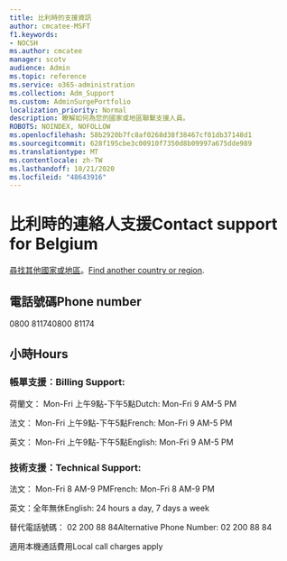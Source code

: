 ```yaml
---
title: 比利時的支援資訊
author: cmcatee-MSFT
f1.keywords:
- NOCSH
ms.author: cmcatee
manager: scotv
audience: Admin
ms.topic: reference
ms.service: o365-administration
ms.collection: Adm_Support
ms.custom: AdminSurgePortfolio
localization_priority: Normal
description: 瞭解如何為您的國家或地區聯繫支援人員。
ROBOTS: NOINDEX, NOFOLLOW
ms.openlocfilehash: 58b2920b7fc8af0268d38f38467cf01db37148d1
ms.sourcegitcommit: 628f195cbe3c00910f7350d8b09997a675dde989
ms.translationtype: MT
ms.contentlocale: zh-TW
ms.lasthandoff: 10/21/2020
ms.locfileid: "48643916"
---
```

# <a name="contact-support-for-belgium"></a><span data-ttu-id="4a04e-103">比利時的連絡人支援</span><span class="sxs-lookup"><span data-stu-id="4a04e-103">Contact support for Belgium</span></span>

<span data-ttu-id="4a04e-104">[尋找其他國家或地區](../contact-support-for-business-products.md)。</span><span class="sxs-lookup"><span data-stu-id="4a04e-104">[Find another country or region](../contact-support-for-business-products.md).</span></span>

## <a name="phone-number"></a><span data-ttu-id="4a04e-105">電話號碼</span><span class="sxs-lookup"><span data-stu-id="4a04e-105">Phone number</span></span>
<span data-ttu-id="4a04e-106">0800 81174</span><span class="sxs-lookup"><span data-stu-id="4a04e-106">0800 81174</span></span>

## <a name="hours"></a><span data-ttu-id="4a04e-107">小時</span><span class="sxs-lookup"><span data-stu-id="4a04e-107">Hours</span></span>
### <a name="billing-support"></a><span data-ttu-id="4a04e-108">帳單支援︰</span><span class="sxs-lookup"><span data-stu-id="4a04e-108">Billing Support:</span></span>

<span data-ttu-id="4a04e-109">荷蘭文： Mon-Fri 上午9點-下午5點</span><span class="sxs-lookup"><span data-stu-id="4a04e-109">Dutch: Mon-Fri 9 AM-5 PM</span></span>

<span data-ttu-id="4a04e-110">法文： Mon-Fri 上午9點-下午5點</span><span class="sxs-lookup"><span data-stu-id="4a04e-110">French: Mon-Fri 9 AM-5 PM</span></span>

<span data-ttu-id="4a04e-111">英文： Mon-Fri 上午9點-下午5點</span><span class="sxs-lookup"><span data-stu-id="4a04e-111">English: Mon-Fri 9 AM-5 PM</span></span>

### <a name="technical-support"></a><span data-ttu-id="4a04e-112">技術支援：</span><span class="sxs-lookup"><span data-stu-id="4a04e-112">Technical Support:</span></span>

<span data-ttu-id="4a04e-113">法文： Mon-Fri 8 AM-9 PM</span><span class="sxs-lookup"><span data-stu-id="4a04e-113">French: Mon-Fri 8 AM-9 PM</span></span>

<span data-ttu-id="4a04e-114">英文：全年無休</span><span class="sxs-lookup"><span data-stu-id="4a04e-114">English: 24 hours a day, 7 days a week</span></span>

<span data-ttu-id="4a04e-115">替代電話號碼： 02 200 88 84</span><span class="sxs-lookup"><span data-stu-id="4a04e-115">Alternative Phone Number: 02 200 88 84</span></span>

<span data-ttu-id="4a04e-116">適用本機通話費用</span><span class="sxs-lookup"><span data-stu-id="4a04e-116">Local call charges apply</span></span>
